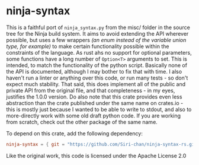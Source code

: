 # ninja-syntax
This is a faithful port of `ninja_syntax.py` from the misc/ folder in
the source tree for the Ninja build system.
It aims to avoid extending the API wherever possible, but uses a few wrappers 
*(an enum instead of the variable union type, for example)* to make certain 
functionality possible within the constraints of the language.
As rust ahs no support for optional parameters, some functions have a long
number of `Option<T>` arguments to set. 
This is intended, to match the functionality of the python script.
Basically none of the API is documented, although I may bother to fix that with time.
I also haven't run a linter or anything over this code, or run many tests - 
so don't expect much stability.
That said, this does implement all of the public and private API from the 
original file, and that completeness - in my eyes, justifies the 1.0.0 version.
Do also note that this crate provides even less abstraction than the crate 
published under the same name on crates.io - this is mostly just because 
I wanted to be able to write to stdout, and also to more-directly work with some 
old draft python code.
If you are working from scratch, check out the other package of the same name.

To depend on this crate, add the following dependency:
```toml
ninja-syntax = { git = "https://github.com/Siri-chan/ninja-syntax-rs.git" }
```

Like the original work, this code is licensed under the Apache License 2.0


